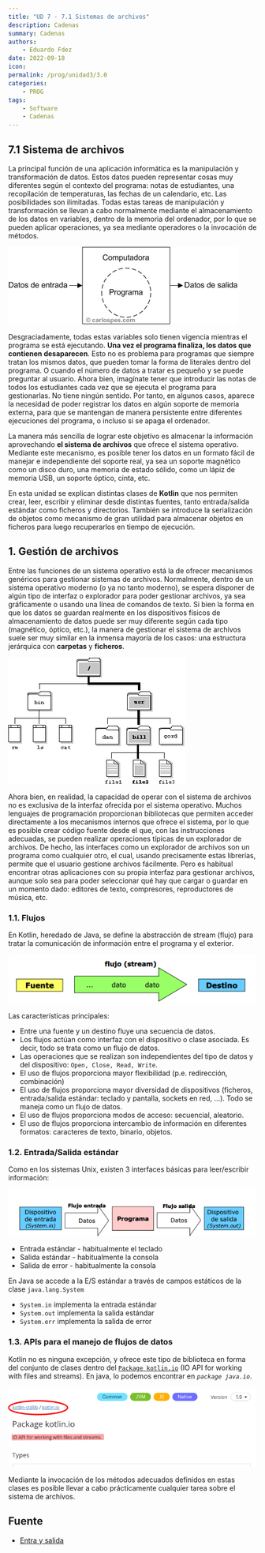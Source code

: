 ```yaml
---
title: "UD 7 - 7.1 Sistemas de archivos"
description: Cadenas
summary: Cadenas
authors:
    - Eduardo Fdez
date: 2022-09-18
icon:   
permalink: /prog/unidad3/3.0
categories:
    - PROG
tags:
    - Software
    - Cadenas
---
```


## 7.1 Sistema de archivos

La principal función de una aplicación informática es la manipulación y transformación de datos. Estos datos pueden representar cosas muy diferentes según el contexto del programa: notas de estudiantes, una recopilación de temperaturas, las fechas de un calendario, etc. Las posibilidades son ilimitadas. Todas estas tareas de manipulación y transformación se llevan a cabo normalmente mediante el almacenamiento de los datos en variables, dentro de la memoria del ordenador, por lo que se pueden aplicar operaciones, ya sea mediante operadores o la invocación de métodos.

![](assets/PROG-U7.1.-Programa.png)

Desgraciadamente, todas estas variables solo tienen vigencia mientras el programa se está ejecutando. **Una vez el programa finaliza, los datos que contienen desaparecen**. Esto no es problema para programas que siempre tratan los mismos datos, que pueden tomar la forma de literales dentro del programa. O cuando el número de datos a tratar es pequeño y se puede preguntar al usuario. Ahora bien, imagínate tener que introducir las notas de todos los estudiantes cada vez que se ejecuta el programa para gestionarlas. No tiene ningún sentido. Por tanto, en algunos casos, aparece la necesidad de poder registrar los datos en algún soporte de memoria externa, para que se mantengan de manera persistente entre diferentes ejecuciones del programa, o incluso si se apaga el ordenador.

La manera más sencilla de lograr este objetivo es almacenar la información aprovechando **el sistema de archivos** que ofrece el sistema operativo. Mediante este mecanismo, es posible tener los datos en un formato fácil de manejar e independiente del soporte real, ya sea un soporte magnético como un disco duro, una memoria de estado sólido, como un lápiz de memoria USB, un soporte óptico, cinta, etc.

En esta unidad se explican distintas clases de **Kotlin** que nos permiten crear, leer, escribir y eliminar desde distintas fuentes, tanto entrada/salida estándar como ficheros y directorios. También se introduce la serialización de objetos como mecanismo de gran utilidad para almacenar objetos en ficheros para luego recuperarlos en tiempo de ejecución.

## 1. Gestión de archivos

Entre las funciones de un sistema operativo está la de ofrecer mecanismos genéricos para gestionar sistemas de archivos.
Normalmente, dentro de un sistema operativo moderno (o ya no tanto moderno), se espera disponer de algún tipo de interfaz o explorador para poder gestionar archivos, ya sea gráficamente o usando una línea de comandos de texto. Si bien la forma en que los datos se guardan realmente en los dispositivos físicos de almacenamiento de datos puede ser muy diferente según cada tipo (magnético, óptico, etc.), la manera de gestionar el sistema de archivos suele ser muy similar en la inmensa mayoría de los casos: una estructura jerárquica con **carpetas** y **ficheros**.

![](assets/PROG-U7.1.-carpetasArchivos.png)

Ahora bien, en realidad, la capacidad de operar con el sistema de archivos no es exclusiva de la interfaz ofrecida por el sistema operativo. Muchos lenguajes de programación proporcionan bibliotecas que permiten acceder directamente a los mecanismos internos que ofrece el sistema, por lo que es posible crear código fuente desde el que, con las instrucciones adecuadas, se pueden realizar operaciones típicas de un explorador de archivos. De hecho, las interfaces como un explorador de archivos son un programa como cualquier otro, el cual, usando precisamente estas librerías, permite que el usuario gestione archivos fácilmente. Pero es habitual encontrar otras aplicaciones con su propia interfaz para gestionar archivos, aunque solo sea para poder seleccionar qué hay que cargar o guardar en un momento dado: editores de texto, compresores, reproductores de música, etc.

### 1.1. Flujos

En Kotlin, heredado de Java, se define la abstracción de stream (flujo) para tratar la comunicación de información entre el programa y el exterior.

![](assets/PROG-U7.1.-Flujos.png)

Las características principales: 
  - Entre una fuente y un destino fluye una secuencia de datos. 
  - Los flujos actúan como interfaz con el dispositivo o clase asociada. Es decir, todo se trata como un flujo de datos.
  - Las operaciones que se realizan son independientes del tipo de datos y del dispositivo: `Open, Close, Read, Write`.
  - El uso de flujos proporciona mayor flexibilidad (p.e. redirección, combinación)
  - El uso de flujos proporciona mayor diversidad de dispositivos (ficheros, entrada/salida estándar: teclado y pantalla, sockets en red, …). Todo se maneja como un flujo de datos.
  - El uso de flujos proporciona modos de acceso: secuencial, aleatorio.
  - El uso de flujos proporciona intercambio de información en diferentes formatos: caracteres de texto, binario, objetos.

### 1.2. Entrada/Salida estándar   

Como en los sistemas Unix, existen 3 interfaces básicas para leer/escribir información:

![](./assets/PROG-U7.1.-FlujosEstandar.png)


* Entrada estándar - habitualmente el teclado   
* Salida estándar - habitualmente la consola   
* Salida de error - habitualmente la consola   

En Java se accede a la E/S estándar a través de campos estáticos de la clase `java.lang.System`

* `System.in` implementa la entrada estándar    
* `System.out` implementa la salida estándar    
* `System.err` implementa la salida de error    

### 1.3. APIs para el manejo de flujos de datos

Kotlin no es ninguna excepción, y ofrece este tipo de biblioteca en forma del conjunto de clases dentro del [`Package kotlin.io`](https://kotlinlang.org/api/latest/jvm/stdlib/kotlin.io/) (IO API for working with files and streams). En java, lo podemos encontrar en *`package java.io`*.   

![](assets/PROG-U7.1.-BibliotecaKotlin.png)

Mediante la invocación de los métodos adecuados definidos en estas clases es posible llevar a cabo prácticamente cualquier tarea sobre el sistema de archivos.


## Fuente
* [Entra y salida](https://www.fdi.ucm.es/profesor/jpavon/poo/2.13.EntradaySalida.pdf)
